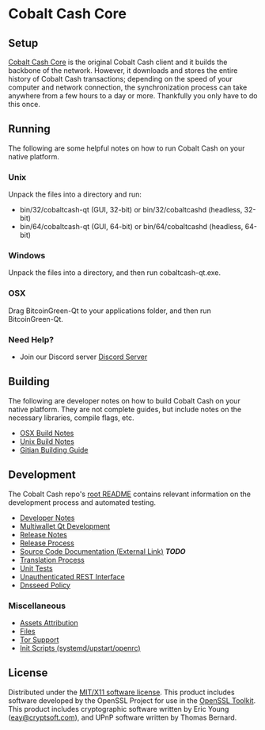 Cobalt Cash Core
=====================

Setup
---------------------
[Cobalt Cash Core](http://savebitcoin.io) is the original Cobalt Cash client and it builds the backbone of the network. However, it downloads and stores the entire history of Cobalt Cash transactions; depending on the speed of your computer and network connection, the synchronization process can take anywhere from a few hours to a day or more. Thankfully you only have to do this once.

Running
---------------------
The following are some helpful notes on how to run Cobalt Cash on your native platform.

### Unix

Unpack the files into a directory and run:

- bin/32/cobaltcash-qt (GUI, 32-bit) or bin/32/cobaltcashd (headless, 32-bit)
- bin/64/cobaltcash-qt (GUI, 64-bit) or bin/64/cobaltcashd (headless, 64-bit)

### Windows

Unpack the files into a directory, and then run cobaltcash-qt.exe.

### OSX

Drag BitcoinGreen-Qt to your applications folder, and then run BitcoinGreen-Qt.

### Need Help?

* Join our Discord server [Discord Server](https://discord.savebitcoin.io)

Building
---------------------
The following are developer notes on how to build Cobalt Cash on your native platform. They are not complete guides, but include notes on the necessary libraries, compile flags, etc.

- [OSX Build Notes](build-osx.md)
- [Unix Build Notes](build-unix.md)
- [Gitian Building Guide](gitian-building.md)

Development
---------------------
The Cobalt Cash repo's [root README](https://github.com/cobaltcash/cobaltcash/blob/master/README.md) contains relevant information on the development process and automated testing.

- [Developer Notes](developer-notes.md)
- [Multiwallet Qt Development](multiwallet-qt.md)
- [Release Notes](release-notes.md)
- [Release Process](release-process.md)
- [Source Code Documentation (External Link)](https://dev.visucore.com/bitcoin/doxygen/) ***TODO***
- [Translation Process](translation_process.md)
- [Unit Tests](unit-tests.md)
- [Unauthenticated REST Interface](REST-interface.md)
- [Dnsseed Policy](dnsseed-policy.md)

### Miscellaneous
- [Assets Attribution](assets-attribution.md)
- [Files](files.md)
- [Tor Support](tor.md)
- [Init Scripts (systemd/upstart/openrc)](init.md)

License
---------------------
Distributed under the [MIT/X11 software license](http://www.opensource.org/licenses/mit-license.php).
This product includes software developed by the OpenSSL Project for use in the [OpenSSL Toolkit](https://www.openssl.org/). This product includes
cryptographic software written by Eric Young ([eay@cryptsoft.com](mailto:eay@cryptsoft.com)), and UPnP software written by Thomas Bernard.
